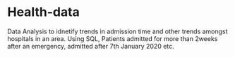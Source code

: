 # Health-data
Data Analysis to idnetify trends in admission time and other trends amongst hospitals in an area. Using SQL, Patients admitted for more than 2weeks after an emergency, admitted after 7th January 2020 etc.
